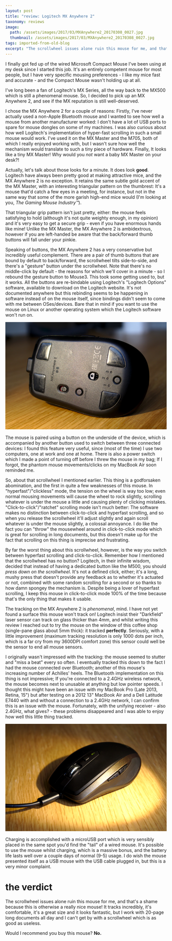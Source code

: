 ```yaml
---
layout: post
title: "review: Logitech MX Anywhere 2"
taxonomy: reviews
image:
  path: /assets/images/2017/03/MXAnywhere2_20170308_0027.jpg
  thumbnail: /assets/images/2017/03/MXAnywhere2_20170308_0027.jpg
tags: imported-from-old-blog
excerpt: "The scrollwheel issues alone ruin this mouse for me, and that's a shame because this is otherwise a really nice mouse! It tracks incredibly, it's comfortable, it's a great size and it looks fantastic, but I work with 20-page long documents all day and I can't get by with a scrollwheel which is as good as useless."
---
```



I finally got fed up of the wired Microsoft Compact Mouse I've been using at my desk since I started this job. It's an entirely competent mouse for most people, but I have very specific mousing preferences - I like my mice fast and accurate - and the Compact Mouse wasn't holding up at all.

I've long been a fan of Logitech's MX Series, all the way back to the MX500 which is still a phenomenal mouse. So, I decided to pick up an MX Anywhere 2, and see if the MX reputation is still well-deserved.

I chose the MX Anywhere 2 for a couple of reasons: Firstly, I've never actually used a non-Apple Bluetooth mouse and I wanted to see how well a mouse from another manufacturer worked: I don't have a lot of USB ports to spare for mouse dongles on some of my machines. I was also curious about how well Logitech's implementation of hyper-fast scrolling in such a small mouse would work. I've used it on the MX Master and the M705, both of which I really enjoyed working with, but I wasn't sure how well the mechanism would translate to such a tiny piece of hardware. Finally, It looks like a tiny MX Master! Why would you _not_ want a baby MX Master on your desk?!

Actually, let's talk about those looks for a minute. It does look **good**. Logitech have always been pretty good at making attractive mice, and the MX Anywhere 2 is no exception. It retains the same subtle gold accent of the MX Master, with an interesting triangular pattern on the thumbrest: It's a mouse that'd catch a few eyes in a meeting, for instance, but not in the same way that some of the more garish high-end mice would (I'm looking at you, _The Gaming Mouse Industry™_).

That triangular grip pattern isn't just pretty, either: the mouse feels satisfying to hold (although it's not quite weighty enough, in my opinion) and it's very easy to get a secure grip - even if you have enormous hands like mine! Unlike the MX Master, the MX Anywhere 2 is ambidextrous, however if you are left-handed be aware that the back/forward thumb buttons will fall under your pinkie.

Speaking of buttons, the MX Anywhere 2 has a very conservative but incredibly useful complement. There are a pair of thumb buttons that are bound by default to back/forward, the scrollwheel tilts side-to-side, and there's a "gesture" button under the scrollwheel. Note that there's no middle-click by default - the reasons for which we'll cover in a minute - so I rebound the gesture button to Mouse3. This took some getting used to, but it works. All the buttons are re-bindable using Logitech's "Logitech Options" software, available to download on the Logitech website. It's not documented anywhere but this rebinding seems to be happening in software instead of on the mouse itself, since bindings didn't seem to come with me between OSes/devices. Bare that in mind if you want to use the mouse on Linux or another operating system which the Logitech software won't run on.

![Showing its belly](/assets/images/2017/03/MXAnywhere2_20170308_0019.jpg)

The mouse is paired using a button on the underside of the device, which is accompanied by another button used to switch between three connected devices: I found this feature very useful, since (most of the time) I use two computers, one at work and one at home. There is also a power switch which I made a point of turning off before I threw the mouse in my bag; If I forgot, the phantom mouse movements/clicks on my MacBook Air soon reminded me.

So, about that scrollwheel I mentioned earlier. This thing is a godforsaken abomination, and the first in quite a few weaknesses of this mouse. In "hyperfast"/"clickless" mode, the tension on the wheel is way too low; even normal mousing movements will cause the wheel to rock slightly, scrolling whatever is under the mouse a little and causing plenty of clicking mistakes. "Click-to-click"/"ratchet" scrolling mode isn't much better: The software makes no distinction between click-to-click and hyperfast scrolling, and so when you release the scrollwheel it'll adjust slightly and again scroll whatever is under the mouse slightly, a colossal annoyance. I do like the fact you can "throw" the mousewheel around in click-to-click mode which is great for scrolling in long documents, but this doesn't make up for the fact that scrolling on this thing is imprecise and frustrating.

By far the worst thing about this scrollwheel, however, is the way you switch between hyperfast scrolling and click-to-click. Remember how I mentioned that the scrollwheel has no button? Logitech, in their infinite wisdom, decided that instead of having a dedicated button like the M500, you should _press down on the scrollwheel_. It's not a defined click, either; it's a long, mushy press that doesn't provide any feedback as to whether it's actuated or not, combined with some random scrolling for a second or so thanks to how damn spongey the mechanism is. Despite being a lover of hyperfast scrolling, I keep this mouse in click-to-click mode 100% of the time because that's the only thing that makes it usable.

The tracking on the MX Anywhere 2 is _phenomenal_, mind. I have not yet found a surface this mouse won't track on! Logitech insist their "Darkfield" laser sensor can track on glass thicker than 4mm, and whilst writing this review I reached out to try the mouse on the window of this coffee shop (single-pane glass about 5mm thick): it tracked **perfectly**. Seriously, with a little improvement (maximum tracking resolution is only 1000 dots per inch, which is a far cry from my 3600DPI comfort zone) this sensor could well be the sensor to end all mouse sensors.

I originally wasn't impressed with the tracking: the mouse seemed to stutter and "miss a beat" every so often. I eventually tracked this down to the fact I had the mouse connected over Bluetooth; another of this mouse's increasing number of Achilles' heels. The Bluetooth implementation on this thing is not impressive; If you're connected to a 2.4GHz wireless network, the mouse becomes next to unusable at anything but low pointer speeds. I thought this might have been an issue with my MacBook Pro (Late 2013, Retina, 15") but after testing on a 2012 13" MacBook Air and a Dell Latitude E7440 with and without a connection to a 2.4GHz network, I can confirm this is an issue with the mouse. Fortunately, with the unifying receiver - also 2.4GHz, what gives? - these problems disappeared and I was able to enjoy how well this little thing tracked.

![On Charge](/assets/images/2017/03/MXAnywhere2_20170308_0025.jpg)

Charging is accomplished with a microUSB port which is very sensibly placed in the same spot you'd find the "tail" of a wired mouse. It's possible to use the mouse whilst charging, which is a massive bonus, and the battery life lasts well over a couple days of normal (9-5) usage. I do wish the mouse presented itself as a USB mouse with the USB cable plugged in, but this is a very minor complaint.

# the verdict

The scrollwheel issues alone ruin this mouse for me, and that's a shame because this is otherwise a really nice mouse! It tracks incredibly, it's comfortable, it's a great size and it looks fantastic, but I work with 20-page long documents all day and I can't get by with a scrollwheel which is as good as useless.

Would I recommend you buy this mouse? **No.**
